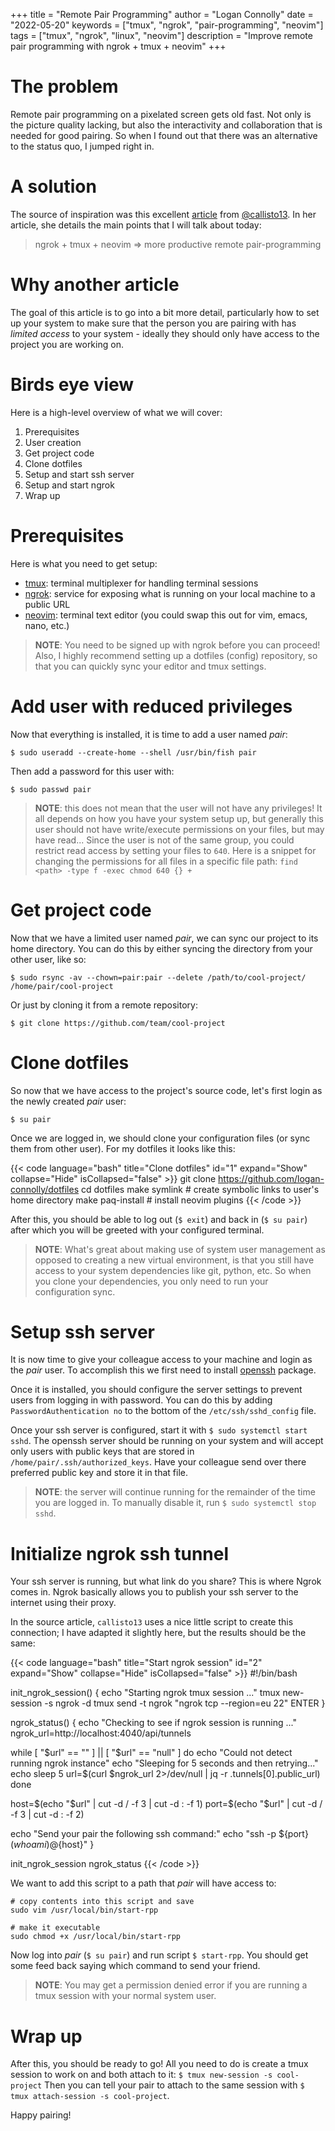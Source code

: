 +++
title = "Remote Pair Programming"
author = "Logan Connolly"
date = "2022-05-20"
keywords = ["tmux", "ngrok", "pair-programming", "neovim"]
tags = ["tmux", "ngrok", "linux", "neovim"]
description = "Improve remote pair programming with ngrok + tmux + neovim"
+++

# The problem

Remote pair programming on a pixelated screen gets old fast. Not only is the picture quality lacking, but also the interactivity and collaboration that is needed for good pairing. So when I found out that there was an alternative to the status quo, I jumped right in.

# A solution

The source of inspiration was this excellent [article](https://cbctl.dev/blog/remote-pair-programming) from [@callisto13](https://github.com/callisto13). In her article, she details the main points that I will talk about today: 

> ngrok + tmux + neovim => more productive remote pair-programming

# Why another article

The goal of this article is to go into a bit more detail, particularly how to set up your system to make sure that the person you are pairing with has _limited access_ to your system - ideally they should only have access to the project you are working on.

# Birds eye view

Here is a high-level overview of what we will cover:

1. Prerequisites
2. User creation
3. Get project code
4. Clone dotfiles
5. Setup and start ssh server
6. Setup and start ngrok
7. Wrap up

# Prerequisites

Here is what you need to get setup:

- [tmux](https://github.com/tmux/tmux): terminal multiplexer for handling terminal sessions
- [ngrok](https://ngrok.com/): service for exposing what is running on your local machine to a public URL
- [neovim](https://neovim.io/): terminal text editor (you could swap this out for vim, emacs, nano, etc.)

> **NOTE**: You need to be signed up with ngrok before you can proceed! Also, I highly recommend setting up a dotfiles (config) repository, so that you can quickly sync your editor and tmux settings.

# Add user with reduced privileges

Now that everything is installed, it is time to add a user named _pair_:

`$ sudo useradd --create-home --shell /usr/bin/fish pair`

Then add a password for this user with:

`$ sudo passwd pair`

> **NOTE**: this does not mean that the user will not have any privileges! It all depends on how you have your system setup up, but generally this user should not have write/execute permissions on your files, but may have read... Since the user is not of the same group, you could restrict read access by setting your files to `640`. Here is a snippet for changing the permissions for all files in a specific file path: `find <path> -type f -exec chmod 640 {} +
`

# Get project code

Now that we have a limited user named _pair_, we can sync our project to its home directory. You can do this by either syncing the directory from your other user, like so:

`$ sudo rsync -av --chown=pair:pair --delete /path/to/cool-project/ /home/pair/cool-project`

Or just by cloning it from a remote repository:

`$ git clone https://github.com/team/cool-project`

# Clone dotfiles

So now that we have access to the project's source code, let's first login as the newly created _pair_ user:

`$ su pair`

Once we are logged in, we should clone your configuration files (or sync them from other user). For my dotfiles it looks like this:

{{< code language="bash" title="Clone dotfiles" id="1" expand="Show" collapse="Hide" isCollapsed="false" >}}
git clone https://github.com/logan-connolly/dotfiles
cd dotfiles
make symlink      # create symbolic links to user's home directory
make paq-install  # install neovim plugins
{{< /code >}}

After this, you should be able to log out (`$ exit`) and back in (`$ su pair`) after which you will be greeted with your configured terminal.

> **NOTE**: What's great about making use of system user management as opposed to creating a new virtual environment, is that you still have access to your system dependencies like git, python, etc. So when you clone your dependencies, you only need to run your configuration sync.

# Setup ssh server

It is now time to give your colleague access to your machine and login as the _pair_ user. To accomplish this we first need to install [openssh](https://www.openssh.com/) package.

Once it is installed, you should configure the server settings to prevent users from logging in with password. You can do this by adding `PasswordAuthentication no` to the bottom of the `/etc/ssh/sshd_config` file.

Once your ssh server is configured, start it with `$ sudo systemctl start sshd`. The openssh server should be running on your system and will accept only users with public keys that are stored in `/home/pair/.ssh/authorized_keys`. Have your colleague send over there preferred public key and store it in that file.

> **NOTE**: the server will continue running for the remainder of the time you are logged in. To manually disable it, run `$ sudo systemctl stop sshd`.

# Initialize ngrok ssh tunnel

Your ssh server is running, but what link do you share? This is where Ngrok comes in. Ngrok basically allows you to publish your ssh server to the internet using their proxy. 

In the source article, `callisto13` uses a nice little script to create this connection; I have adapted it slightly here, but the results should be the same:

{{< code language="bash" title="Start ngrok session" id="2" expand="Show" collapse="Hide" isCollapsed="false" >}}
#!/bin/bash

init_ngrok_session() {
  echo "Starting ngrok tmux session ..."
  tmux new-session -s ngrok -d
  tmux send -t ngrok "ngrok tcp --region=eu 22" ENTER
}

ngrok_status() {
  echo "Checking to see if ngrok session is running ..."
  ngrok_url=http://localhost:4040/api/tunnels

  while [ "$url" == "" ] || [ "$url" == "null" ]
  do
    echo "Could not detect running ngrok instance"
    echo "Sleeping for 5 seconds and then retrying..."
    echo
    sleep 5
    url=$(curl $ngrok_url 2>/dev/null | jq -r .tunnels[0].public_url)
  done

  host=$(echo "$url" | cut -d / -f 3 | cut -d : -f 1)
  port=$(echo "$url" | cut -d / -f 3 | cut -d : -f 2)

  echo "Send your pair the following ssh command:"
  echo "ssh -p ${port} $(whoami)@${host}"
}

init_ngrok_session
ngrok_status
{{< /code >}}

We want to add this script to a path that _pair_ will have access to:

```shell
# copy contents into this script and save
sudo vim /usr/local/bin/start-rpp 

# make it executable
sudo chmod +x /usr/local/bin/start-rpp
```

Now log into _pair_ (`$ su pair`) and run script `$ start-rpp`. You should get some feed back saying which command to send your friend.

> **NOTE**: You may get a permission denied error if you are running a tmux session with your normal system user.

# Wrap up

After this, you should be ready to go! All you need to do is create a tmux session to work on and both attach to it: `$ tmux new-session -s cool-project` Then you can tell your pair to attach to the same session with `$ tmux attach-session -s cool-project`.

Happy pairing!
